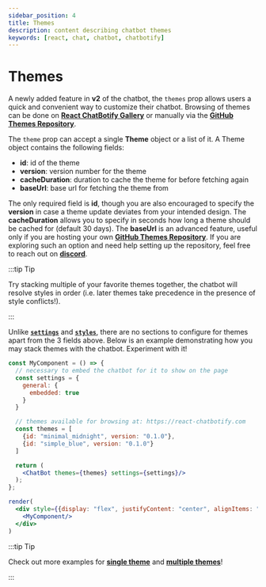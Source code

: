```yaml
---
sidebar_position: 4
title: Themes
description: content describing chatbot themes
keywords: [react, chat, chatbot, chatbotify]
---
```


# Themes

A newly added feature in **v2** of the chatbot, the `themes` prop allows users a quick and convenient way to customize their chatbot. Browsing of themes can be done on [**React ChatBotify Gallery**](https://react-chatbotify.com) or manually via the [**GitHub Themes Repository**](https://github.com/react-chatbotify/react-chatbotify-themes/tree/main/themes).

The `theme` prop can accept a single **Theme** object or a list of it. A Theme object contains the following fields:
- **id**: id of the theme
- **version**: version number for the theme
- **cacheDuration**: duration to cache the theme for before fetching again
- **baseUrl**: base url for fetching the theme from

The only required field is **id**, though you are also encouraged to specify the **version** in case a theme update deviates from your intended design. The **cacheDuration** allows you to specify in seconds how long a theme should be cached for (default 30 days). The **baseUrl** is an advanced feature, useful only if you are hosting your own [**GitHub Themes Repository**](https://github.com/react-chatbotify/react-chatbotify-themes/tree/main/themes). If you are exploring such an option and need help setting up the repository, feel free to reach out on [**discord**](https://discord.gg/6R4DK4G5Zh).

:::tip Tip

Try stacking multiple of your favorite themes together, the chatbot will resolve styles in order (i.e. later themes take precedence in the presence of style conflicts!).

:::

Unlike [**`settings`**](/docs/api/settings) and [**`styles`**](/docs/api/styles), there are no sections to configure for themes apart from the 3 fields above. Below is an example demonstrating how you may stack themes with the chatbot. Experiment with it!

```jsx live noInline title=MyComponent.js
const MyComponent = () => {
  // necessary to embed the chatbot for it to show on the page
  const settings = {
    general: {
      embedded: true
    }
  }

  // themes available for browsing at: https://react-chatbotify.com
  const themes = [
    {id: "minimal_midnight", version: "0.1.0"},
    {id: "simple_blue", version: "0.1.0"}
  ]

  return (
    <ChatBot themes={themes} settings={settings}/>
  );
};

render(
  <div style={{display: "flex", justifyContent: "center", alignItems: "center"}}>
    <MyComponent/>
  </div>
)
```

:::tip Tip

Check out more examples for [**single theme**](/docs/examples/single_theme) and [**multiple themes**](/docs/examples/multiple_themes)!

:::